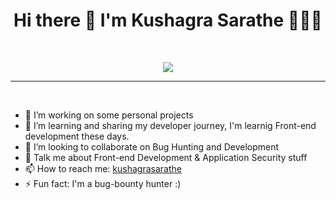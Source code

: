 <h1 align="center">Hi there 👋 I'm Kushagra Sarathe 👨🏻‍💻</h1>

  <br>
  
<p align="center">
  <img src="https://c.tenor.com/YUzRkMOL-3EAAAAC/programming-computer-frog.gif"/>
<!-- <img src="https://c.tenor.com/GfSX-u7VGM4AAAAC/coding.gif"/> -->
<!--   <img src="https://s.4cdn.org/image/title/115.gif"> -->
<!--   <img src="https://s.4cdn.org/image/title/100.gif"> -->
</p>

<hr>
<br>

- 🔭 I’m working on some personal projects
- 🌱 I’m learning and sharing my developer journey, I'm learnig Front-end development these days.
- 👯 I’m looking to collaborate on Bug Hunting and Development
- 💬 Talk me about Front-end Development & Application Security stuff 
- 📫 How to reach me: [kushagrasarathe](https://twitter.com/kushagrasarathe)
- ⚡ Fun fact: I'm a bug-bounty hunter :)
